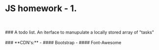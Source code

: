 # **JS homework - 1.**
<br>
<br>
### A todo list.
An iterface to manupulate a locally stored array of "tasks"
<br>
<br>
### **CDN's:**
- #### Bootstrap
- #### Font-Awesome
